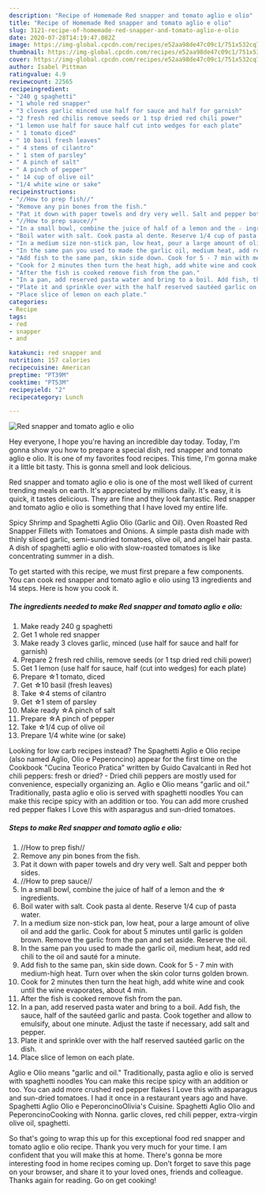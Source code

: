 ```yaml
---
description: "Recipe of Homemade Red snapper and tomato aglio e olio"
title: "Recipe of Homemade Red snapper and tomato aglio e olio"
slug: 3121-recipe-of-homemade-red-snapper-and-tomato-aglio-e-olio
date: 2020-07-28T14:19:47.082Z
image: https://img-global.cpcdn.com/recipes/e52aa98de47c09c1/751x532cq70/red-snapper-and-tomato-aglio-e-olio-recipe-main-photo.jpg
thumbnail: https://img-global.cpcdn.com/recipes/e52aa98de47c09c1/751x532cq70/red-snapper-and-tomato-aglio-e-olio-recipe-main-photo.jpg
cover: https://img-global.cpcdn.com/recipes/e52aa98de47c09c1/751x532cq70/red-snapper-and-tomato-aglio-e-olio-recipe-main-photo.jpg
author: Isabel Pittman
ratingvalue: 4.9
reviewcount: 22565
recipeingredient:
- "240 g spaghetti"
- "1 whole red snapper"
- "3 cloves garlic minced use half for sauce and half for garnish"
- "2 fresh red chilis remove seeds or 1 tsp dried red chili power"
- "1 lemon use half for sauce half cut into wedges for each plate"
- " 1 tomato diced"
- " 10 basil fresh leaves"
- " 4 stems of cilantro"
- " 1 stem of parsley"
- " A pinch of salt"
- " A pinch of pepper"
- " 14 cup of olive oil"
- "1/4 white wine or sake"
recipeinstructions:
- "//How to prep fish//"
- "Remove any pin bones from the fish."
- "Pat it down with paper towels and dry very well. Salt and pepper both sides."
- "//How to prep sauce//"
- "In a small bowl, combine the juice of half of a lemon and the ☆ ingredients."
- "Boil water with salt. Cook pasta al dente. Reserve 1/4 cup of pasta water."
- "In a medium size non-stick pan, low heat, pour a large amount of olive oil and add the garlic. Cook for about 5 minutes until garlic is golden brown. Remove the garlic from the pan and set aside. Reserve the oil."
- "In the same pan you used to made the garlic oil, medium heat, add red chili to the oil and sauté for a minute."
- "Add fish to the same pan, skin side down. Cook for 5 - 7 min with medium-high heat. Turn over when the skin color turns golden brown."
- "Cook for 2 minutes then turn the heat high, add white wine and cook until the wine evaporates, about 4 min."
- "After the fish is cooked remove fish from the pan."
- "In a pan, add reserved pasta water and bring to a boil. Add fish, the sauce, half of the sautéed garlic and pasta. Cook together and allow to emulsify, about one minute. Adjust the taste if necessary, add salt and pepper."
- "Plate it and sprinkle over with the half reserved sautéed garlic on the dish."
- "Place slice of lemon on each plate."
categories:
- Recipe
tags:
- red
- snapper
- and

katakunci: red snapper and 
nutrition: 157 calories
recipecuisine: American
preptime: "PT39M"
cooktime: "PT53M"
recipeyield: "2"
recipecategory: Lunch

---
```



![Red snapper and tomato aglio e olio](https://img-global.cpcdn.com/recipes/e52aa98de47c09c1/751x532cq70/red-snapper-and-tomato-aglio-e-olio-recipe-main-photo.jpg)

Hey everyone, I hope you're having an incredible day today. Today, I'm gonna show you how to prepare a special dish, red snapper and tomato aglio e olio. It is one of my favorites food recipes. This time, I'm gonna make it a little bit tasty. This is gonna smell and look delicious.

Red snapper and tomato aglio e olio is one of the most well liked of current trending meals on earth. It's appreciated by millions daily. It's easy, it is quick, it tastes delicious. They are fine and they look fantastic. Red snapper and tomato aglio e olio is something that I have loved my entire life.

Spicy Shrimp and Spaghetti Aglio Olio (Garlic and Oil). Oven Roasted Red Snapper Fillets with Tomatoes and Onions. A simple pasta dish made with thinly sliced garlic, semi-sundried tomatoes, olive oil, and angel hair pasta. A dish of spaghetti aglio e olio with slow-roasted tomatoes is like concentrating summer in a dish.


To get started with this recipe, we must first prepare a few components. You can cook red snapper and tomato aglio e olio using 13 ingredients and 14 steps. Here is how you cook it.

<!--inarticleads1-->

##### The ingredients needed to make Red snapper and tomato aglio e olio:

1. Make ready 240 g spaghetti
1. Get 1 whole red snapper
1. Make ready 3 cloves garlic, minced (use half for sauce and half for garnish)
1. Prepare 2 fresh red chilis, remove seeds (or 1 tsp dried red chili power)
1. Get 1 lemon (use half for sauce, half (cut into wedges) for each plate)
1. Prepare  ☆1 tomato, diced
1. Get  ☆10 basil (fresh leaves)
1. Take  ☆4 stems of cilantro
1. Get  ☆1 stem of parsley
1. Make ready  ☆A pinch of salt
1. Prepare  ☆A pinch of pepper
1. Take  ☆1/4 cup of olive oil
1. Prepare 1/4 white wine (or sake)


Looking for low carb recipes instead? The Spaghetti Aglio e Olio recipe (also named Aglio, Olio e Peperoncino) appear for the first time on the Cookbook &#34;Cucina Teorico Pratica&#34; written by Guido Cavalcanti in Red hot chili peppers: fresh or dried? - Dried chili peppers are mostly used for convenience, especially organizing an. Aglio e Olio means &#34;garlic and oil.&#34; Traditionally, pasta aglio e olio is served with spaghetti noodles You can make this recipe spicy with an addition or too. You can add more crushed red pepper flakes I Love this with asparagus and sun-dried tomatoes. 

<!--inarticleads2-->

##### Steps to make Red snapper and tomato aglio e olio:

1. //How to prep fish//
1. Remove any pin bones from the fish.
1. Pat it down with paper towels and dry very well. Salt and pepper both sides.
1. //How to prep sauce//
1. In a small bowl, combine the juice of half of a lemon and the ☆ ingredients.
1. Boil water with salt. Cook pasta al dente. Reserve 1/4 cup of pasta water.
1. In a medium size non-stick pan, low heat, pour a large amount of olive oil and add the garlic. Cook for about 5 minutes until garlic is golden brown. Remove the garlic from the pan and set aside. Reserve the oil.
1. In the same pan you used to made the garlic oil, medium heat, add red chili to the oil and sauté for a minute.
1. Add fish to the same pan, skin side down. Cook for 5 - 7 min with medium-high heat. Turn over when the skin color turns golden brown.
1. Cook for 2 minutes then turn the heat high, add white wine and cook until the wine evaporates, about 4 min.
1. After the fish is cooked remove fish from the pan.
1. In a pan, add reserved pasta water and bring to a boil. Add fish, the sauce, half of the sautéed garlic and pasta. Cook together and allow to emulsify, about one minute. Adjust the taste if necessary, add salt and pepper.
1. Plate it and sprinkle over with the half reserved sautéed garlic on the dish.
1. Place slice of lemon on each plate.


Aglio e Olio means &#34;garlic and oil.&#34; Traditionally, pasta aglio e olio is served with spaghetti noodles You can make this recipe spicy with an addition or too. You can add more crushed red pepper flakes I Love this with asparagus and sun-dried tomatoes. I had it once in a restaurant years ago and have. Spaghetti Aglio Olio e PeperoncinoOlivia&#39;s Cuisine. Spaghetti Aglio Olio and PeperoncinoCooking with Nonna. garlic cloves, red chili pepper, extra-virgin olive oil, spaghetti. 

So that's going to wrap this up for this exceptional food red snapper and tomato aglio e olio recipe. Thank you very much for your time. I am confident that you will make this at home. There's gonna be more interesting food in home recipes coming up. Don't forget to save this page on your browser, and share it to your loved ones, friends and colleague. Thanks again for reading. Go on get cooking!

